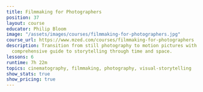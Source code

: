 ```yaml
---
title: Filmmaking for Photographers
position: 37
layout: course
educator: Philip Bloom
image: "/assets/images/courses/filmmaking-for-photographers.jpg"
course_url: https://www.mzed.com/courses/filmmaking-for-photographers
description: Transition from still photography to motion pictures with Philip Bloom's
  comprehensive guide to storytelling through time and space.
lessons: 6
runtime: 7h 22m
topics: cinematography, filmmaking, photography, visual-storytelling
show_stats: true
show_pricing: true
---
```


